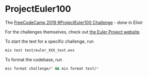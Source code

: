 # ProjectEuler100

The [FreeCodeCamp 2019 #ProjectEuler100 Challenge](https://www.freecodecamp.org/news/projecteuler100-coding-challenge-competitive-programming/) - done in Elixir

For the challenges themselves, check out [the Euler Project website](https://projecteuler.net/archives).

To start the test for a specific challenge, run

```sh
mix test test/euler_XXX_test.exs
```

To format the codebase, run

```sh
mix format challenge/* && mix format test/*
```
